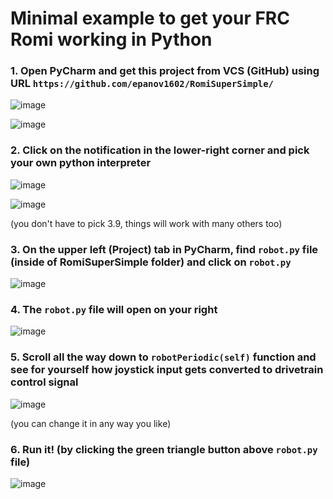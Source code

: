# Minimal example to get your FRC Romi working in Python

### 1. Open PyCharm and get this project from VCS (GitHub) using URL `https://github.com/epanov1602/RomiSuperSimple/`

![image](https://github.com/user-attachments/assets/d25e91ac-b3b3-4833-b6f9-f4333430c97d)

![image](https://github.com/user-attachments/assets/1207a200-0ac2-4b88-b792-24f90997bec6)


### 2. Click on the notification in the lower-right corner and pick your own python interpreter

![image](https://github.com/user-attachments/assets/b54f60da-953b-4e87-9fd3-a4404e0b5d10)

![image](https://github.com/user-attachments/assets/25672c96-5819-41e7-b96c-c0a786c5a2f2)

(you don't have to pick 3.9, things will work with many others too)


### 3. On the upper left (Project) tab in PyCharm, find `robot.py` file (inside of RomiSuperSimple folder) and click on `robot.py`

![image](https://github.com/user-attachments/assets/931b8e32-6d5f-4147-a27e-30fda8eafbcd)


### 4. The `robot.py` file will open on your right
![image](https://github.com/user-attachments/assets/dc5b5d42-a860-477c-92b5-ceda9d46fa90)


### 5. Scroll all the way down to `robotPeriodic(self)` function and see for yourself how joystick input gets converted to drivetrain control signal
![image](https://github.com/user-attachments/assets/b17da305-9a4f-45c2-b7fb-027a7f0e4a14)

(you can change it in any way you like)


### 6. Run it! (by clicking the green triangle button above `robot.py` file)
![image](https://github.com/user-attachments/assets/33a589c5-9151-4a34-90f5-be4bacb21d62)

